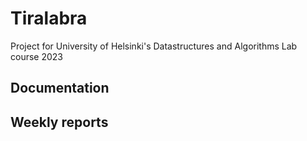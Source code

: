 # Tiralabra

Project for University of Helsinki's Datastructures and Algorithms Lab course 2023

## Documentation

## Weekly reports
